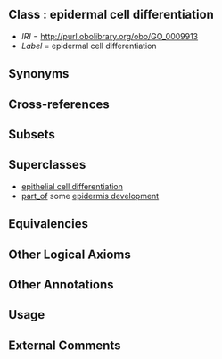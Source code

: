 
## Class : epidermal cell differentiation

 * *IRI* = http://purl.obolibrary.org/obo/GO_0009913
 * *Label* = epidermal cell differentiation

## Synonyms


## Cross-references


## Subsets


## Superclasses

 * [epithelial cell differentiation](../../GO/55/GO_0030855.md)
 * [part_of](../../BFO/50/BFO_0000050.md) some [epidermis development](../../GO/44/GO_0008544.md)

## Equivalencies


## Other Logical Axioms


## Other Annotations


## Usage


## External Comments

